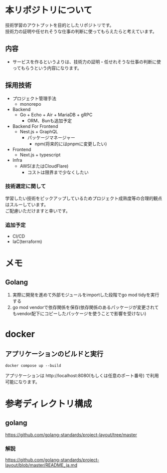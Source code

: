 # 本リポジトリについて
技術学習のアウトプットを目的としたリポジトリです。<br>
技術力の証明や任せれそうな仕事の判断に使ってもらえたらと考えています。<br>

## 内容
- サービスを作るというよりは、技術力の証明・任せれそうな仕事の判断に使ってもらうという内容になります。

## 採用技術
- プロジェクト管理手法
  - monorepo
- Backend
  - Go + Echo + Air + MariaDB + gRPC
    - ORM、Bunも追加予定
- Backend For Frontend
  - Nest.js + GraphQL
    - パッケージマネージャー
      - npm(将来的にはpnpmに変更したい)
- Frontend
  - Next.js + typescript
- Infra
  - AWS(またはCloudFlare)
    - コストは限界まで少なくしたい

### 技術選定に関して
学習したい技術をピックアップしているためプロジェクト成熟度等の合理的観点はスルーしています。<br>
ご配慮いただけますと幸いです。

### 追加予定

- CI/CD
- IaC(terraform)

# メモ 

## Golang

1. 実際に開発を進めて外部モジュールをimportした段階でgo mod tidyを実行する
1. go mod vendorで依存関係を保存(依存関係のあるパッケージが変更されてもvendor配下にコピーしたパッケージを使うことで影響を受けない)

# docker

## アプリケーションのビルドと実行
```
docker compose up --build
```

アプリケーションは http://localhost:8080(もしくは任意のポート番号) で利用可能になります。

# 参考ディレクトリ構成

## golang
https://github.com/golang-standards/project-layout/tree/master

### 解説
https://github.com/golang-standards/project-layout/blob/master/README_ja.md
